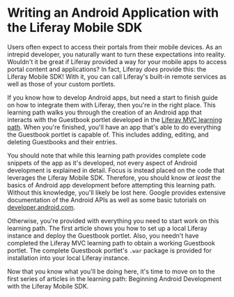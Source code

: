 # Writing an Android Application with the Liferay Mobile SDK

Users often expect to access their portals from their mobile devices. As an 
intrepid developer, you naturally want to turn these expectations into reality. 
Wouldn't it be great if Liferay provided a way for your mobile apps to access 
portal content and applications? In fact, Liferay *does* provide this: the 
Liferay Mobile SDK! With it, you can call Liferay's built-in remote services as 
well as those of your custom portlets. 

If you know how to develop Android apps, but need a start to finish guide on how 
to integrate them with Liferay, then you're in the right place. This learning 
path walks you through the creation of an Android app that interacts with the 
Guestbook portlet developed in the [Liferay MVC learning path](/learning-paths/-/knowledge_base/6-2/beginning-liferay-development). 
When you're finished, you'll have an app that's able to do everything the 
Guestbook portlet is capable of. This includes adding, editing, and deleting 
Guestbooks and their entries. 

You should note that while this learning path provides complete code snippets of 
the app as it's developed, not every aspect of Android development is explained 
in detail. Focus is instead placed on the code that leverages the Liferay Mobile 
SDK. Therefore, you should know *at least* the basics of Android app development 
before attempting this learning path. Without this knowledge, you'll likely be 
lost here. Google provides extensive documentation of the Android APIs as well 
as some basic tutorials on [developer.android.com](http://developer.android.com/index.html). 

Otherwise, you're provided with everything you need to start work on this 
learning path. The first article shows you how to set up a local Liferay 
instance and deploy the Guestbook portlet. Also, you needn't have completed the 
Liferay MVC learning path to obtain a working Guestbook portlet. The complete 
Guestbook portlet's `.war` package is provided for installation into your local 
Liferay instance. 

Now that you know what you'll be doing here, it's time to move on to the first 
series of articles in the learning path: Beginning Android Development with the 
Liferay Mobile SDK.
